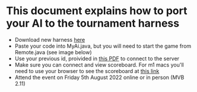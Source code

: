 # This document explains how to port your AI to the tournament harness

* Download new harness [here]([https://mediasite.bris.ac.uk/Mediasite/Play/da355bec145b4c7fa2940738340a454a1d](https://www.ole.bris.ac.uk/bbcswebdav/courses/COMS10017_2021_TB-2/content/oo/code/cw-ai-remote.zip))
* Paste your code into MyAi.java, but you will need to start the game from Remote.java (see image below)
* Use your previous id, proivided in [this PDF](https://www.ole.bris.ac.uk/bbcswebdav/courses/COMS10017_2021_TB-2/content/oo/pdfs/useraccounts_game_server.pdf) to connect to the server 
* Make sure you can connect and view scoreboard. For m1 macs you'll need to use your browser to see the scoreboard at [this link](http://51.75.170.175:8087/)
* Attend the event on Friday 5th August 2022 online or in person (MVB 2.11)

